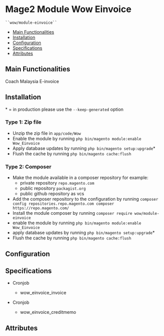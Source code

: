 # Mage2 Module Wow Einvoice

    ``wow/module-einvoice``

 - [Main Functionalities](#markdown-header-main-functionalities)
 - [Installation](#markdown-header-installation)
 - [Configuration](#markdown-header-configuration)
 - [Specifications](#markdown-header-specifications)
 - [Attributes](#markdown-header-attributes)


## Main Functionalities
Coach Malaysia E-invoice

## Installation
\* = in production please use the `--keep-generated` option

### Type 1: Zip file

 - Unzip the zip file in `app/code/Wow`
 - Enable the module by running `php bin/magento module:enable Wow_Einvoice`
 - Apply database updates by running `php bin/magento setup:upgrade`\*
 - Flush the cache by running `php bin/magento cache:flush`

### Type 2: Composer

 - Make the module available in a composer repository for example:
    - private repository `repo.magento.com`
    - public repository `packagist.org`
    - public github repository as vcs
 - Add the composer repository to the configuration by running `composer config repositories.repo.magento.com composer https://repo.magento.com/`
 - Install the module composer by running `composer require wow/module-einvoice`
 - enable the module by running `php bin/magento module:enable Wow_Einvoice`
 - apply database updates by running `php bin/magento setup:upgrade`\*
 - Flush the cache by running `php bin/magento cache:flush`


## Configuration




## Specifications

 - Cronjob
	- wow_einvoice_invoice

 - Cronjob
	- wow_einvoice_creditmemo


## Attributes



